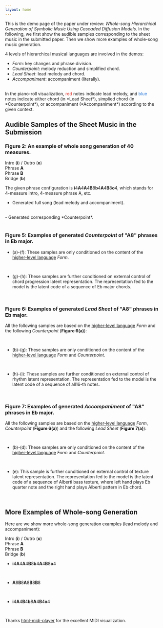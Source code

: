 ```yaml
---
layout: home
---
```

<head>
    <link rel="stylesheet" href="styles.css">
</head>

<!-- <hr color="#E8E8E8"> -->
<!-- <br> -->

This is the demo page of the paper under review: <i>Whole-song Hierarchical Generation of Symbolic Music Using Cascaded Diffusion Models</i>. In the following, we first show the audible samples corresponding to the sheet music in the submitted paper. Then we show more examples of whole-song music generation.

<div class="dotted-box" id="def">
<div class="center-stuff">
4 levels of hierarchical musical languages are involved in the demos:
</div>
<div class="center-stuff">
<ul>
    <li><i>Form</i>: key changes and phrase division.</li>
    <li><i>Counterpoint</i>: melody reduction and simplified chord.</li>
    <li><i>Lead Sheet</i>: lead melody and chord.</li>
    <li><i>Accompaniment</i>: accompaniment (literally).</li>
</ul>
</div>
</div>

<br>
In the piano-roll visualization, <font color="#e03c34">red</font> notes indicate lead melody, and <font color="#2B7ADB">blue</font> notes indicate either chord (in *Lead Sheet*), simplied chord (in *Counterpoint*), or accompaniment (*Accompaniment*) according to the given context. 

## Audible Samples of the Sheet Music in the Submission

### **Figure 2:** An example of whole song generation of 40 measures.

 <!-- Color Legend -->
<div class="legend">
  <div class="legend-item">
    <div class="color-box" style="background-color: #efefef;"></div>
    <span>Intro (<b>i</b>) / Outro (<b>o</b>)</span>
  </div>
  <div class="legend-item">
    <div class="color-box" style="background-color: #faf5eb;"></div>
    <span>Phrase <b>A</b></span>
  </div>
  <div class="legend-item">
    <div class="color-box" style="background-color: #faedf7;"></div>
    <span>Phrase <b>B</b></span>
  </div>
  <div class="legend-item">
    <div class="color-box" style="background-color: #ebeffa;"></div>
    <span>Bridge (<b>b</b>)</span>
  </div>
</div>

The given phrase configuration is **i**4**A**4**A**4**B**8**b**4**A**4**B**8**o**4, which stands for 4-measure intro, 4-measure phrase A, etc.

- Generated full song (lead melody and accompaniment).
<section id="type1">
    <midi-player src="/media/fig2_melacc.mid" sound-font visualizer="#Vis-fig2-melacc"> </midi-player>
    <midi-visualizer src="/media/fig2_melacc.mid" type="piano-roll" id="Vis-fig2-melacc"> </midi-visualizer>
    <br>
</section>
- Generated corresponding *Counterpoint*.
<section id="type1">
    <midi-player src="/media/fig2_cp.mid" sound-font visualizer="#Vis-fig2-cp"> </midi-player>
    <midi-visualizer src="/media/fig2_cp.mid" type="piano-roll" id="Vis-fig2-cp"> </midi-visualizer>
</section>
<br>

### **Figure 5:** Examples of generated *Counterpoint* of "A8" phrases in Eb major.

- (a)-(f): These samples are only conditioned on the content of the <a href="#def">higher-level language</a> *Form*.
<section id="fig5">
    <midi-player src="/media/fig5_a.mid" sound-font visualizer="#Vis-fig5-0"> </midi-player>
    <midi-player src="/media/fig5_b.mid" sound-font visualizer="#Vis-fig5-0"> </midi-player>
    <midi-player src="/media/fig5_c.mid" sound-font visualizer="#Vis-fig5-0"> </midi-player>
    <midi-player src="/media/fig5_d.mid" sound-font visualizer="#Vis-fig5-0"> </midi-player>
    <midi-player src="/media/fig5_e.mid" sound-font visualizer="#Vis-fig5-0"> </midi-player>
    <midi-player src="/media/fig5_f.mid" sound-font visualizer="#Vis-fig5-0"> </midi-player>
    <midi-visualizer type="piano-roll" id="Vis-fig5-0"> </midi-visualizer>
    <br>
</section>

- (g)-(h): These samples are further conditioned on external control of chord progression latent representation. The representation fed to the model is the latent code of a sequence of Eb major chords.
<section id="fig5">
    <midi-player src="/media/fig5_g.mid" sound-font visualizer="#Vis-fig5-1"> </midi-player>
    <midi-player src="/media/fig5_h.mid" sound-font visualizer="#Vis-fig5-1"> </midi-player>
    <midi-visualizer type="piano-roll" id="Vis-fig5-1"> </midi-visualizer>
</section>
<br>

### **Figure 6:** Examples of generated *Lead Sheet* of "A8" phrases in Eb major.

All the following samples are based on the <a href="#def">higher-level language</a> *Form* and the following *Counterpoint* (**Figure 6(a)**):
<section id="fig6">
    <midi-player src="/media/fig6_a.mid" sound-font visualizer="#Vis-fig6-a"> </midi-player>
    <midi-visualizer src="/media/fig6_a.mid" type="piano-roll" id="Vis-fig6-a"> </midi-visualizer>
    <br>
</section>

- (b)-(g): These samples are only conditioned on the content of the <a href="#def">higher-level language</a> *Form* and *Counterpoint*.
<section id="fig6">
    <midi-player src="/media/fig6_b.mid" sound-font visualizer="#Vis-fig6-0"> </midi-player>
    <midi-player src="/media/fig6_c.mid" sound-font visualizer="#Vis-fig6-0"> </midi-player>
    <midi-player src="/media/fig6_d.mid" sound-font visualizer="#Vis-fig6-0"> </midi-player>
    <midi-player src="/media/fig6_e.mid" sound-font visualizer="#Vis-fig6-0"> </midi-player>
    <midi-player src="/media/fig6_f.mid" sound-font visualizer="#Vis-fig6-0"> </midi-player>
    <midi-player src="/media/fig6_g.mid" sound-font visualizer="#Vis-fig6-0"> </midi-player>
    <midi-visualizer type="piano-roll" id="Vis-fig6-0"> </midi-visualizer>
    <br>
</section>

- (h)-(i): These samples are further conditioned on external control of rhythm latent representation. The representation fed to the model is the latent code of a sequence of all16-th notes.
<section id="fig6">
    <midi-player src="/media/fig6_h.mid" sound-font visualizer="#Vis-fig6-1"> </midi-player>
    <midi-player src="/media/fig6_i.mid" sound-font visualizer="#Vis-fig6-1"> </midi-player>
    <midi-visualizer type="piano-roll" id="Vis-fig6-1"> </midi-visualizer>
</section>
<br>

### **Figure 7:** Examples of generated *Accompaniment* of "A8" phrases in Eb major.

All the following samples are based on the <a href="#def">higher-level language</a> *Form*, *Counterpoint* (**Figure 6(a)**) and the following *Lead Sheet* (**Figure 7(a)**):
<section>
    <midi-player src="/media/fig7_a.mid" sound-font visualizer="#Vis-fig7-a"> </midi-player>
    <midi-visualizer src="/media/fig7_a.mid" type="piano-roll" id="Vis-fig7-a"> </midi-visualizer>
    <br>
</section>

- (b)-(d): These samples are only conditioned on the content of the <a href="#def">higher-level language</a> *Form* and *Counterpoint*.
<section id="acc">
    <midi-player src="/media/fig7_b.mid" sound-font visualizer="#Vis-fig7-0"> </midi-player>
    <midi-player src="/media/fig7_c.mid" sound-font visualizer="#Vis-fig7-0"> </midi-player>
    <midi-player src="/media/fig7_d.mid" sound-font visualizer="#Vis-fig7-0"> </midi-player>
    <midi-visualizer type="piano-roll" id="Vis-fig7-0"> </midi-visualizer>
    <br>
</section>

- (e): This sample is further conditioned on external control of texture latent representation. The representation fed to the model is the latent code of a sequence of Alberti bass texture, where left hand plays Eb quarter note and the right hand plays Alberti pattern in Eb chord.
<section id="acc">
    <midi-player src="/media/fig7_e.mid" sound-font visualizer="#Vis-fig7-1"> </midi-player>
    <midi-visualizer type="piano-roll" id="Vis-fig7-1"> </midi-visualizer>
</section>
<br>

## More Examples of Whole-song Generation

Here are we show more whole-song generation examples (lead melody and accompaniment):

 <!-- Color Legend -->
<div class="legend">
  <div class="legend-item">
    <div class="color-box" style="background-color: #efefef;"></div>
    <span>Intro (<b>i</b>) / Outro (<b>o</b>)</span>
  </div>
  <div class="legend-item">
    <div class="color-box" style="background-color: #faf5eb;"></div>
    <span>Phrase <b>A</b></span>
  </div>
  <div class="legend-item">
    <div class="color-box" style="background-color: #faedf7;"></div>
    <span>Phrase <b>B</b></span>
  </div>
  <div class="legend-item">
    <div class="color-box" style="background-color: #ebeffa;"></div>
    <span>Bridge (<b>b</b>)</span>
  </div>
</div>

- **i**4**A**4**A**4**B**8**b**4**A**4**B**8**o**4
<section id="type1">
    <midi-player src="/media/more1_0.mid" sound-font visualizer="#Vis-more1"> </midi-player>
    <midi-player src="/media/more1_1.mid" sound-font visualizer="#Vis-more1"> </midi-player>
    <midi-visualizer type="piano-roll" id="Vis-more1"> </midi-visualizer>
    <br>
</section>

- **A**8**B**8**A**8**B**8**B**8
<section id="type2">
    <midi-player src="/media/more2_0.mid" sound-font visualizer="#Vis-more2"> </midi-player>
    <midi-player src="/media/more2_1.mid" sound-font visualizer="#Vis-more2"> </midi-player>
    <midi-visualizer type="piano-roll" id="Vis-more2"> </midi-visualizer>
    <br>
</section>

- **i**4**A**4**B**4**b**8**A**4**B**4**o**4
<section id="type3">
    <midi-player src="/media/more3_0.mid" sound-font visualizer="#Vis-more3"> </midi-player>
    <midi-player src="/media/more3_1.mid" sound-font visualizer="#Vis-more3"> </midi-player>
    <midi-visualizer type="piano-roll" id="Vis-more3"> </midi-visualizer>
</section>
<br>



<script
    src="https://cdn.jsdelivr.net/combine/npm/tone@14.7.58,npm/@magenta/music@1.23.1/es6/core.js,npm/focus-visible@5,npm/html-midi-player@1.5.0"></script>

Thanks <a href="https://cifkao.github.io/html-midi-player/">html-midi-player</a> for the excellent MIDI visualization.

